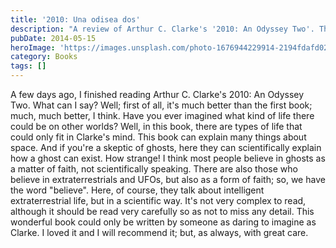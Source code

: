 ```yaml
---
title: '2010: Una odisea dos'
description: "A review of Arthur C. Clarke's '2010: An Odyssey Two'. The author highlights it as much better than the first book, exploring unique extraterrestrial life forms and scientifically explaining the existence of ghosts. A fascinating and well-written book recommended for careful reading."
pubDate: 2014-05-15
heroImage: 'https://images.unsplash.com/photo-1676944229914-2194fdafd024?ixlib=rb-4.1.0&q=85&fm=jpg&crop=entropy&cs=srgb'
category: Books
tags: []
---
```

A few days ago, I finished reading Arthur C. Clarke's 2010: An Odyssey Two. What can I say? Well; first of all, it's much better than the first book; much, much better, I think. Have you ever imagined what kind of life there could be on other worlds? Well, in this book, there are types of life that could only fit in Clarke's mind. This book can explain many things about space. And if you're a skeptic of ghosts, here they can scientifically explain how a ghost can exist. How strange! I think most people believe in ghosts as a matter of faith, not scientifically speaking. There are also those who believe in extraterrestrials and UFOs, but also as a form of faith; so, we have the word "believe". Here, of course, they talk about intelligent extraterrestrial life, but in a scientific way. It's not very complex to read, although it should be read very carefully so as not to miss any detail. This wonderful book could only be written by someone as daring to imagine as Clarke. I loved it and I will recommend it; but, as always, with great care.
